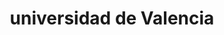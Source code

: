 ---
title: "universidad de Valencia"
external_link: "https://www.uv.es/coronavirus"
type: "comunidad-valenciana"
img: "./images/universidades/universidad_politecnica_de_valencia.png"
file_title: "Acuerdo Adaptación Enseñanza"
file_link: "https://www.uv.es/coronavirus/Adaptacion_docencia_titulaciones_oficiales_UV_2020_21_CG.</a><i class='fas fa-external-link-alt'></i>"
---